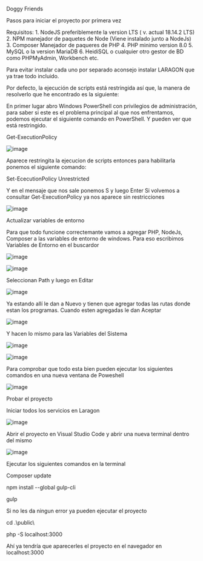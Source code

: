 ﻿Doggy Friends

Pasos para iniciar el proyecto por primera vez

Requisitos:
	1. NodeJS preferiblemente la version LTS ( v. actual 18.14.2 LTS)
	2. NPM manejador de paquetes de Node (Viene instalado junto a NodeJs)
	3. Composer Manejador de paqueres de PHP
	4. PHP minimo version 8.0
	5. MySQL o la version MariaDB
	6. HeidiSQL o cualquier otro gestor de BD como PHPMyAdmin, Workbench etc.

Para evitar instalar cada uno por separado aconsejo instalar LARAGON que ya trae todo incluido.

Por defecto, la ejecución de scripts está restringida así que, la manera de resolverlo que he encontrado es la siguiente:

En primer lugar abro Windows PowerShell con privilegios de administración, para saber si este es el problema principal al que nos enfrentamos, podemos ejecutar el siguiente comando en PowerShell. Y pueden ver que está restringido.

Get-ExecutionPolicy

![image](https://user-images.githubusercontent.com/62972995/221750674-e4c218f7-61dd-46e3-b5eb-753e0e576571.png)


Aparece restringita la ejecucion de scripts entonces para habilitarla ponemos el siguiente comando:

Set-EcecutionPolicy Unrestricted

Y en el mensaje que nos sale ponemos S y luego Enter
Si volvemos a consultar Get-ExecutionPolicy ya nos aparece sin restricciones

![image](https://user-images.githubusercontent.com/62972995/221750696-13d8296f-d017-4e86-9879-7275cd3e02b4.png)


Actualizar variables de entorno

Para que todo funcione correctemante vamos a agregar PHP, NodeJs, Composer a las variables de entorno de windows. Para eso escribimos Variables de Entorno en el buscardor

![image](https://user-images.githubusercontent.com/62972995/221750719-db952037-b6c8-4fa2-b9d7-65d464f64031.png)

![image](https://user-images.githubusercontent.com/62972995/221750752-7117b4d2-efc4-4f4a-88a4-0a01e8cdaf77.png)


Seleccionan Path y luego en Editar

![image](https://user-images.githubusercontent.com/62972995/221750771-3a5ee0e5-3922-4100-8dc5-31f4aacba80e.png)

Ya estando allí le dan a Nuevo y tienen que agregar todas las rutas donde estan los programas. Cuando esten agregadas le dan Aceptar

![image](https://user-images.githubusercontent.com/62972995/221750794-a1c40351-fb0d-4be9-bf78-8a78b730ba11.png)


Y hacen lo mismo para las Variables del Sistema 

![image](https://user-images.githubusercontent.com/62972995/221750811-3ce258c9-ffac-4b32-83bd-4727f1c470e1.png)

![image](https://user-images.githubusercontent.com/62972995/221750823-0bb13c0d-82d3-466d-b956-bd16e25d7c82.png)


Para comprobar que todo esta bien pueden ejecutar los siguientes comandos en una nueva ventana de Poweshell

![image](https://user-images.githubusercontent.com/62972995/221750844-4d495e58-fd35-40b3-b640-944f891c79d6.png)


Probar el proyecto 

Iniciar todos los servicios en Laragon

![image](https://user-images.githubusercontent.com/62972995/221750860-e7fb1ebf-11fe-4a91-a125-ef1b630aa81c.png)

Abrir el proyecto en Visual Studio Code y abrir una nueva terminal dentro del mismo

![image](https://user-images.githubusercontent.com/62972995/221750870-b693471f-d1d2-407a-96e7-6c28832ab81b.png)

Ejecutar los siguientes comandos en la terminal

Composer update

npm install --global gulp-cli

gulp

Si no les da ningun error ya pueden ejecutar el proyecto 

cd .\public\

php -S localhost:3000

Ahí ya tendría que aparecerles el proyecto en el navegador en localhost:3000
